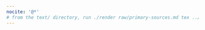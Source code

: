 ```yaml
---
nocite: '@*'
# from the text/ directory, run ./render raw/primary-sources.md tex ../references/primary-sources.bib
---
```


